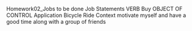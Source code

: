 Homework02_Jobs to be done
Job Statements
VERB                 Buy 
OBJECT OF CONTROL    Application Bicycle Ride
Context              motivate myself and have a good time along with a group of friends
